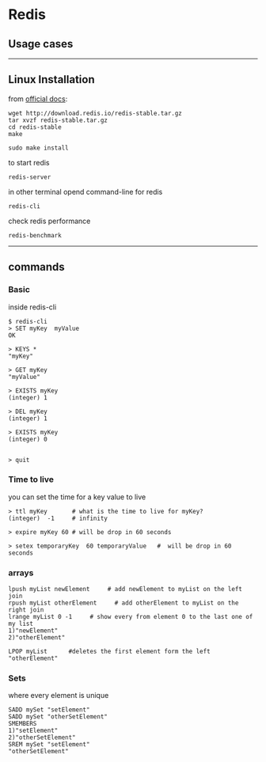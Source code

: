 #  Redis
## Usage cases

***
## Linux Installation
from [official docs](https://redis.io/topics/quickstart):


    wget http://download.redis.io/redis-stable.tar.gz
    tar xvzf redis-stable.tar.gz
    cd redis-stable
    make

    sudo make install

to start redis

    redis-server

in other terminal opend command-line for redis

    redis-cli

check redis performance

    redis-benchmark

***
## commands
### Basic
inside redis-cli


    $ redis-cli
    > SET myKey  myValue
    OK

    > KEYS *
    "myKey"

    > GET myKey
    "myValue"

    > EXISTS myKey
    (integer) 1

    > DEL myKey
    (integer) 1

    > EXISTS myKey
    (integer) 0


    > quit


### Time to live
you can set the time for a key value to live

    > ttl myKey       # what is the time to live for myKey?
    (integer)  -1     # infinity

    > expire myKey 60 # will be drop in 60 seconds

    > setex temporaryKey  60 temporaryValue   #  will be drop in 60 seconds

### arrays

    lpush myList newElement     # add newElement to myList on the left join
    rpush myList otherElement     # add otherElement to myList on the right join
    lrange myList 0 -1     # show every from element 0 to the last one of my list
    1)"newElement"
    2)"otherElement"

    LPOP myList      #deletes the first element form the left
    "otherElement"

### Sets
where every element is unique

    SADD mySet "setElement"
    SADD mySet "otherSetElement"
    SMEMBERS
    1)"setElement"
    2)"otherSetElement"
    SREM mySet "setElement"
    "otherSetElement"
